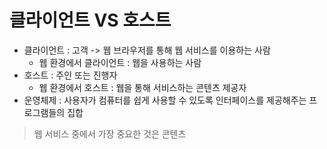 # 클라이언트 VS 호스트

- 클라이언트 : 고객 -> 웹 브라우저를 통해 웹 서비스를 이용하는 사람
    - 웹 환경에서 클라이언트 : 웹을 사용하는 사람
- 호스트 : 주인 또는 진행자
    - 웹 환경에서 호스트 : 웹을 통해 서비스하는 콘텐츠 제공자
- 운영체제 : 사용자가 컴퓨터를 쉽게 사용할 수 있도록 인터페이스를 제공해주는 프로그램들의 집합

> 웹 서비스 중에서 가장 중요한 것은 콘텐츠 
